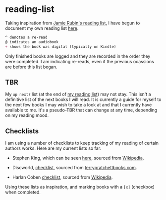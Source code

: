 # reading-list

Taking inspiration from [Jamie Rubin's reading list](https://github.com/jamietr1/reading-list), I have begun to document my own reading list [here](reading.md).

```markdown
^ denotes a re-read
@ indicates an audiobook
+ shows the book was digital (typically on Kindle)
```

Only finished books are logged and they are recorded in the order they were completed.
I am indicating re-reads, even if the previous ocassions are before this list began.

## TBR

My `up next?` list (at the end of [my reading list](reading.md)) may not stay.  This isn't a definitive list of the next books I will read.  It is currently a guide for myself to the next few books I may wish to take a look at and that I currently have available to me. It's a pseudo-TBR that can change at any time, depending on my reading mood.

## Checklists

I am using a number of checklists to keep tracking of my reading of certain authors works.  Here are my current lists so far:

- Stephen King, which can be seen [here](stephen-king.md), sourced from [Wikipedia](https://en.wikipedia.org/wiki/Stephen_King_bibliography#Novels).

- Discworld, [checklist](discworld.md), sourced from [terrypratchettbooks.com](https://www.terrypratchettbooks.com/discworld-characters/).

- Harlan Coben [checklist](harlan-coben.md), sourced from [Wikipedia](https://en.wikipedia.org/wiki/Harlan_Coben#Bibliography).

Using these lists as inspiration, and marking books with a `[x]` (checkbox) when completed.
